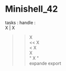 # Minishell_42

tasks : 
handle : <br> 
X | X <br>
>> X <br>
<< X <br>
< X <br>
> X <br>
" X " <br>
expande
export
